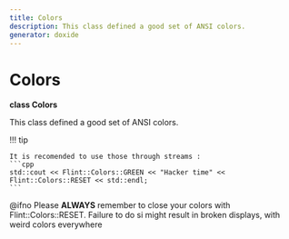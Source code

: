 ```yaml
---
title: Colors
description: This class defined a good set of ANSI colors.
generator: doxide
---
```



# Colors

**class Colors**



This class defined a good set of ANSI colors.

!!! tip
    
    It is recomended to use those through streams :
    ```cpp
    std::cout << Flint::Colors::GREEN << "Hacker time" << Flint::Colors::RESET << std::endl;
    ```

@ifno
Please **ALWAYS** remember to close your colors with Flint::Colors::RESET.
Failure to do si might result in broken displays, with weird colors everywhere



